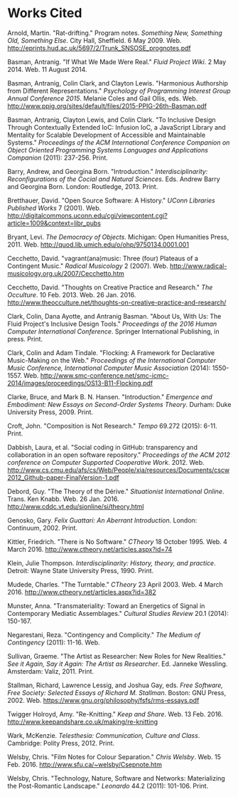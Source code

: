 # Works Cited

Arnold, Martin. "Rat-drifting." Program notes. _Something New, Something Old, Something Else_. City Hall, Sheffield. 6 May 2009. Web. http://eprints.hud.ac.uk/5697/2/Trunk_SNSOSE_prognotes.pdf

Basman, Antranig. "If What We Made Were Real." _Fluid Project Wiki_. 2 May 2014. Web. 11 August 2014.

Basman, Antranig, Colin Clark, and Clayton Lewis. "Harmonious Authorship from Different Representations." _Psychology of Programming Interest Group Annual Conference 2015_. Melanie Coles and Gail Ollis, eds. Web. http://www.ppig.org/sites/default/files/2015-PPIG-26th-Basman.pdf

Basman, Antranig, Clayton Lewis, and Colin Clark. "To Inclusive Design Through Contextually Extended IoC: Infusion IoC, a JavaScript Library and Mentality for Scalable Development of Accessible and Maintainable Systems." _Proceedings of the ACM International Conference Companion on Object Oriented Programming Systems Languages and Applications Companion_ (2011): 237-256. Print.

Barry, Andrew, and Georgina Born. "Introduction." _Interdisciplinarity: Reconfigurations of the Cocial and Natural Sciences_. Eds. Andrew Barry and Georgina Born. London: Routledge, 2013. Print.

Bretthauer, David. "Open Source Software: A History." _UConn Libraries Published Works_ 7 (2001). Web. http://digitalcommons.uconn.edu/cgi/viewcontent.cgi?article=1009&context=libr_pubs

Bryant, Levi. _The Democracy of Objects._ Michigan: Open Humanities Press, 2011. Web. http://quod.lib.umich.edu/o/ohp/9750134.0001.001

Cecchetto, David. "vagrant(ana)music: Three (four) Plateaus of a Contingent Music." _Radical Musicology_ 2 (2007). Web. http://www.radical-musicology.org.uk/2007/Cecchetto.htm

Cecchetto, David. "Thoughts on Creative Practice and Research." _The Occulture_. 10 Feb. 2013. Web. 26 Jan. 2016. http://www.theocculture.net/thoughts-on-creative-practice-and-research/

Clark, Colin, Dana Ayotte, and Antranig Basman. "About Us, With Us: The Fluid Project's Inclusive Design Tools." _Proceedings of the 2016 Human Computer International Conference_. Springer International Publishing, in press. Print.

Clark, Colin and Adam Tindale. "Flocking: A Framework for Declarative Music-Making on the Web." _Proceedings of the International Computer Music Conference, International Computer Music Association_ (2014): 1550-1557. Web. http://www.smc-conference.net/smc-icmc-2014/images/proceedings/OS13-B11-Flocking.pdf

Clarke, Bruce, and Mark B. N. Hansen. "Introduction." _Emergence and Embodiment: New Essays on Second-Order Systems Theory_. Durham: Duke University Press, 2009. Print.

Croft, John. "Composition is Not Research." _Tempo_ 69.272 (2015): 6-11. Print.

Dabbish, Laura, et al. "Social coding in GitHub: transparency and collaboration in an open software repository." _Proceedings of the ACM 2012 conference on Computer Supported Cooperative Work_. 2012. Web. http://www.cs.cmu.edu/afs/cs/Web/People/xia/resources/Documents/cscw2012_Github-paper-FinalVersion-1.pdf

Debord, Guy. "The Theory of the Dérive." _Situationist International Online_. Trans. Ken Knabb. Web. 26 Jan. 2016. http://www.cddc.vt.edu/sionline/si/theory.html

Genosko, Gary. _Felix Guattari: An Aberrant Introduction_. London: Continuum, 2002. Print.

Kittler, Friedrich. "There is No Software." _CTheory_ 18 October 1995. Web. 4 March 2016. http://www.ctheory.net/articles.aspx?id=74

Klein, Julie Thompson. _Interdisciplinarity: History, theory, and practice_. Detroit: Wayne State University Press, 1990. Print.

Mudede, Charles. "The Turntable." _CTheory_ 23 April 2003. Web. 4 March 2016. http://www.ctheory.net/articles.aspx?id=382

Munster, Anna. "Transmateriality: Toward an Energetics of Signal in Contemporary Mediatic Assemblages." _Cultural Studies Review_ 20.1 (2014): 150-167.

Negarestani, Reza. "Contingency and Complicity." _The Medium of Contingency_ (2011): 11-16. Web.

Sullivan, Graeme. "The Artist as Researcher: New Roles for New Realities." _See it Again, Say it Again: The Artist as Researcher_. Ed. Janneke Wessling. Amsterdam: Valiz, 2011. Print.

Stallman, Richard, Lawrence Lessig, and Joshua Gay, eds. _Free Software, Free Society: Selected Essays of Richard M. Stallman_. Boston: GNU Press, 2002. Web. https://www.gnu.org/philosophy/fsfs/rms-essays.pdf

Twigger Holroyd, Amy. "Re-Knitting." _Keep and Share_. Web. 13 Feb. 2016. http://www.keepandshare.co.uk/making/re-knitting

Wark, McKenzie. _Telesthesia: Communication, Culture and Class_. Cambridge: Polity Press, 2012. Print.

Welsby, Chris. "Film Notes for Colour Separation." _Chris Welsby_. Web. 15 Feb. 2016. http://www.sfu.ca/~welsby/Csepnote.htm

Welsby, Chris. "Technology, Nature, Software and Networks: Materializing the Post-Romantic Landscape." _Leonardo_ 44.2 (2011): 101-106. Print.
